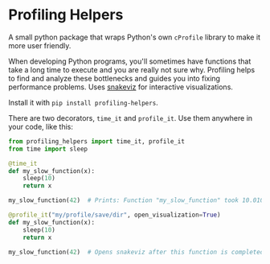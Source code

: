 # Profiling Helpers

A small python package that wraps Python's own `cProfile` library to make it more user friendly.


When developing Python programs, you'll sometimes have functions that take a long time to execute and
you are really not sure why. Profiling helps to find and analyze these bottlenecks and guides you
into fixing performance problems. Uses [snakeviz](https://jiffyclub.github.io/snakeviz/) for interactive visualizations.

Install it with `pip install profiling-helpers`.

There are two decorators, `time_it` and `profile_it`. Use them anywhere in your code, like this:

```python
from profiling_helpers import time_it, profile_it
from time import sleep

@time_it
def my_slow_function(x):
    sleep(10)
    return x

my_slow_function(42)  # Prints: Function "my_slow_function" took 10.01061 s to run
```


```python
@profile_it("my/profile/save/dir", open_visualization=True)
def my_slow_function(x):
    sleep(10)
    return x

my_slow_function(42)  # Opens snakeviz after this function is completed
```
